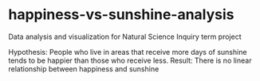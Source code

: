 # happiness-vs-sunshine-analysis

Data analysis and visualization for Natural Science Inquiry term project

Hypothesis: People who live in areas that receive more days of sunshine tends to be happier than those who receive less.
Result: There is no linear relationship between happiness and sunshine
